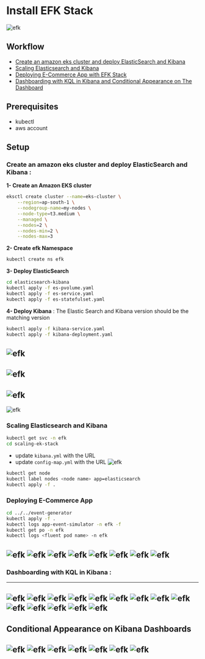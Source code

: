 # Install EFK Stack
![efk](./imgs/loginapp_arch.png)
## Workflow
- [Create an amazon eks cluster and deploy ElasticSearch and Kibana](#create-an-amazon-eks-cluster-and-deploy-elasticsearch-and-kibana-)
- [Scaling Elasticsearch and Kibana](#scaling-elasticsearch-and-kibana)
- [Deploying E-Commerce App with EFK Stack](#deploying-e-commerce-app)
- [Dashboarding with KQL in Kibana and Conditional Appearance on The Dashboard](#dashboarding-with-kql-in-kibana-)

## Prerequisites
- kubectl
- aws account

## Setup
### Create an amazon eks cluster and deploy ElasticSearch and Kibana :
**1- Create an Amazon EKS cluster**
```bash
eksctl create cluster --name=eks-cluster \
    --region=ap-south-1 \
    --nodegroup-name=my-nodes \
    --node-type=t3.medium \
    --managed \
    --nodes=2 \
    --nodes-min=2 \
    --nodes-max=3
```
**2- Create efk Namespace**
```bash
kubectl create ns efk
```
**3- Deploy ElasticSearch**
```bash
cd elasticsearch-kibana
kubectl apply -f es-pvolume.yaml
kubectl apply -f es-service.yaml
kubectl apply -f es-statefulset.yaml
```
**4- Deploy Kibana** : The Elastic Search and Kibana version should be the matching version
```bash
kubectl apply -f kibana-service.yaml
kubectl apply -f kibana-deployment.yaml
```
![efk](./imgs/efk.png)
---
![efk](./imgs/ui1.png)
---
![efk](./imgs/ui.png)
---
![efk](./imgs/query.png)
### Scaling Elasticsearch and Kibana
```bash
kubectl get svc -n efk
cd scaling-ek-stack
```
- update `kibana.yml` with the URL
- update `config-map.yml` with the URL
![efk](./imgs/url.png)
```bash
kubectl get node
kubectl label nodes <node name> app=elasticsearch
kubectl apply -f .
```
### Deploying E-Commerce App
```bash
cd ../../event-generator
kubectl apply -f . 
kubectl logs app-event-simulator -n efk -f
kubectl get po -n efk
kubectl logs <fluent pod name> -n efk
```
![efk](./imgs/k1.png)
![efk](./imgs/k2.png)
![efk](./imgs/k3.png)
![efk](./imgs/k4.png)
![efk](./imgs/k5.png)
![efk](./imgs/k6.png)
![efk](./imgs/k7.png)
![efk](./imgs/k8.png)
---
### Dashboarding with KQL in Kibana :
---
![efk](./imgs/k9.png)
![efk](./imgs/k10.png)
![efk](./imgs/k11.png)
![efk](./imgs/k12.png)
![efk](./imgs/k13.png)
![efk](./imgs/k14.png)
![efk](./imgs/k15.png)
![efk](./imgs/k16.png)
![efk](./imgs/k18.png)
![efk](./imgs/k19.png)
![efk](./imgs/k20.png)
![efk](./imgs/k21.png)
![efk](./imgs/k22.png)
![efk](./imgs/k23.png)
---
**Conditional Appearance on Kibana Dashboards**
---
![efk](./imgs/k24.png)
![efk](./imgs/k25.png)
![efk](./imgs/k26.png)
![efk](./imgs/k27.png)
![efk](./imgs/k28.png)
![efk](./imgs/k29.png)
![efk](./imgs/k30.png)
---